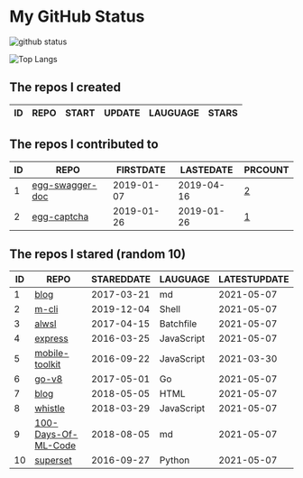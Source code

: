 # My GitHub Status

<img src="https://github-readme-stats-1.yihong0618.vercel.app/api?username=jc-lathander&show_icons=true&&&hide_title=true&count_private=true" alt="github status" />

![Top Langs](https://github-readme-stats-1.yihong0618.vercel.app/api/top-langs/?username=jc-lathander&layout=compact)

<!--START_SECTION:my_github-->
## The repos I created
| ID | REPO | START | UPDATE | LAUGUAGE | STARS |
|----|------|-------|--------|----------|-------|

## The repos I contributed to
| ID |                                REPO                                | FIRSTDATE  | LASTEDATE  |                                          PRCOUNT                                           |
|----|--------------------------------------------------------------------|------------|------------|--------------------------------------------------------------------------------------------|
|  1 | [egg-swagger-doc](https://github.com/Yanshijie-EL/egg-swagger-doc) | 2019-01-07 | 2019-04-16 | [2](https://github.com/Yanshijie-EL/egg-swagger-doc/pulls?q=is%3Apr+author%3Ajc-lathander) |
|  2 | [egg-captcha](https://github.com/Raoul1996/egg-captcha)            | 2019-01-26 | 2019-01-26 | [1](https://github.com/Raoul1996/egg-captcha/pulls?q=is%3Apr+author%3Ajc-lathander)        |

## The repos I stared (random 10)
| ID |                                  REPO                                   | STAREDDATE |  LAUGUAGE  | LATESTUPDATE |
|----|-------------------------------------------------------------------------|------------|------------|--------------|
|  1 | [blog](https://github.com/fouber/blog)                                  | 2017-03-21 | md         | 2021-05-07   |
|  2 | [m-cli](https://github.com/rgcr/m-cli)                                  | 2019-12-04 | Shell      | 2021-05-07   |
|  3 | [alwsl](https://github.com/alwsl/alwsl)                                 | 2017-04-15 | Batchfile  | 2021-05-07   |
|  4 | [express](https://github.com/expressjs/express)                         | 2016-03-25 | JavaScript | 2021-05-07   |
|  5 | [mobile-toolkit](https://github.com/angular/mobile-toolkit)             | 2016-09-22 | JavaScript | 2021-03-30   |
|  6 | [go-v8](https://github.com/lazytiger/go-v8)                             | 2017-05-01 | Go         | 2021-05-07   |
|  7 | [blog](https://github.com/xizhibei/blog)                                | 2018-05-05 | HTML       | 2021-05-07   |
|  8 | [whistle](https://github.com/avwo/whistle)                              | 2018-03-29 | JavaScript | 2021-05-07   |
|  9 | [100-Days-Of-ML-Code](https://github.com/Avik-Jain/100-Days-Of-ML-Code) | 2018-08-05 | md         | 2021-05-07   |
| 10 | [superset](https://github.com/apache/superset)                          | 2016-09-27 | Python     | 2021-05-07   |

<!--END_SECTION:my_github-->
